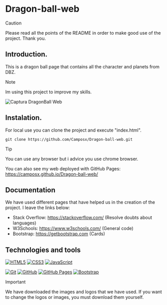 # Dragon-ball-web
>[!CAUTION]
>Please read all the points of the README in order to make good use of the project. Thank you.
## Introduction.
This is a dragon ball page that contains all the character and planets from DBZ.

>[!NOTE]
>Im using this project to improve my skills.

![Captura DragonBall Web](https://github.com/user-attachments/assets/e8f9bd05-bccb-4b2c-a8ef-7e377e88cd66)

## Instalation.
For local use you can clone the project and execute "index.html".

`git clone https://github.com/Camposx/Dragon-ball-web.git`
>[!TIP]
>You can use any browser but i advice you use chrome browser.

You can also see my web deployed with GitHub Pages: https://camposx.github.io/Dragon-ball-web/


## Documentation
We have used different pages that have helped us in the creation of the project. I leave the links below:
- Stack Overflow: https://stackoverflow.com/ (Resolve doubts about languages)
- W3Schools: https://www.w3schools.com/ (General code)
- Bootstrap: https://getbootstrap.com (Cards)

## Technologies and tools

<a href='https://github.com/shivamkapasia0' target="_blank"><img alt='HTML5' src='https://img.shields.io/badge/HTML5-100000?style=for-the-badge&logo=HTML5&logoColor=white&labelColor=E34F26&color=E34F26'/></a>
<a href='https://github.com/shivamkapasia0' target="_blank"><img alt='CSS3' src='https://img.shields.io/badge/CSS3-100000?style=for-the-badge&logo=CSS3&logoColor=white&labelColor=1572B6&color=1572B6'/></a>
<a href='https://github.com/shivamkapasia0' target="_blank"><img alt='JavaScript' src='https://img.shields.io/badge/JavaScript-100000?style=for-the-badge&logo=JavaScript&logoColor=white&labelColor=F7DF1E&color=F7DF1E'/></a>

<a href='https://github.com/shivamkapasia0' target="_blank"><img alt='Git' src='https://img.shields.io/badge/Git-100000?style=for-the-badge&logo=Git&logoColor=white&labelColor=F05032&color=F05032'/></a>
<a href='https://github.com/shivamkapasia0' target="_blank"><img alt='GitHub' src='https://img.shields.io/badge/GitHub-100000?style=for-the-badge&logo=GitHub&logoColor=white&labelColor=181717&color=181717'/></a>
<a href='https://github.com/shivamkapasia0' target="_blank"><img alt='GitHub Pages' src='https://img.shields.io/badge/GitHub_Pages-100000?style=for-the-badge&logo=GitHub Pages&logoColor=white&labelColor=222222&color=222222'/></a>
<a href='https://github.com/shivamkapasia0' target="_blank"><img alt='Bootstrap' src='https://img.shields.io/badge/Bootstrap-100000?style=for-the-badge&logo=Bootstrap&logoColor=white&labelColor=7952B3&color=7952B3'/></a>

>[!IMPORTANT]
>We have downloaded the images and logos that we have used. If you want to change the logos or images, you must download them yourself.
